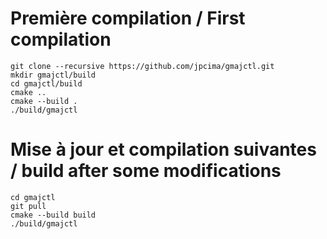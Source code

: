 # Première compilation / First compilation

```
git clone --recursive https://github.com/jpcima/gmajctl.git
mkdir gmajctl/build
cd gmajctl/build
cmake ..
cmake --build .
./build/gmajctl
```
# Mise à jour et compilation suivantes / build after some modifications

```
cd gmajctl
git pull
cmake --build build
./build/gmajctl
```
